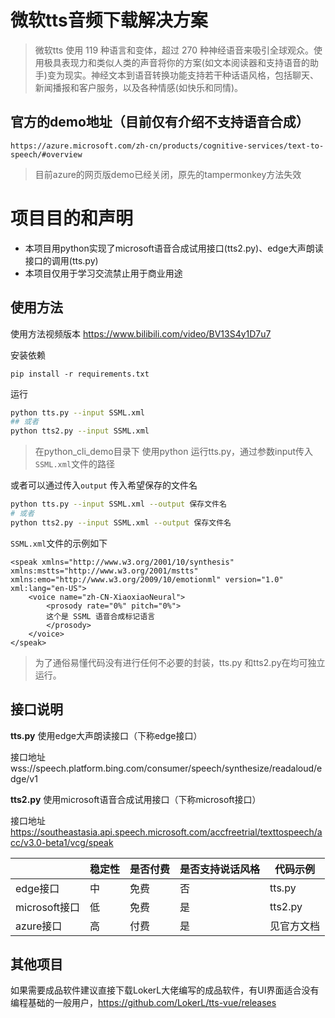 # 微软tts音频下载解决方案
> 微软tts 使用 119 种语言和变体，超过 270 种神经语音来吸引全球观众。使用极具表现力和类似人类的声音将你的方案(如文本阅读器和支持语音的助手)变为现实。神经文本到语音转换功能支持若干种话语风格，包括聊天、新闻播报和客户服务，以及各种情感(如快乐和同情)。

## 官方的demo地址（目前仅有介绍不支持语音合成）
```
https://azure.microsoft.com/zh-cn/products/cognitive-services/text-to-speech/#overview
```
> 目前azure的网页版demo已经关闭，原先的tampermonkey方法失效  

# 项目目的和声明
- 本项目用python实现了microsoft语音合成试用接口(tts2.py)、edge大声朗读接口的调用(tts.py)
- 本项目仅用于学习交流禁止用于商业用途


## 使用方法

使用方法视频版本
https://www.bilibili.com/video/BV13S4y1D7u7   


安装依赖

```
pip install -r requirements.txt
```

运行

```bash
python tts.py --input SSML.xml 
## 或者 
python tts2.py --input SSML.xml
```

> 在python_cli_demo目录下 使用python 运行tts.py，通过参数input传入`SSML.xml`文件的路径

或者可以通过传入`output` 传入希望保存的文件名

```bash
python tts.py --input SSML.xml --output 保存文件名 
# 或者
python tts2.py --input SSML.xml --output 保存文件名 
```

`SSML.xml`文件的示例如下

```
<speak xmlns="http://www.w3.org/2001/10/synthesis" xmlns:mstts="http://www.w3.org/2001/mstts" xmlns:emo="http://www.w3.org/2009/10/emotionml" version="1.0" xml:lang="en-US">
    <voice name="zh-CN-XiaoxiaoNeural">
        <prosody rate="0%" pitch="0%">
        这个是 SSML 语音合成标记语言
        </prosody>
    </voice>
</speak>
```
> 为了通俗易懂代码没有进行任何不必要的封装，tts.py 和tts2.py在均可独立运行。
>

## 接口说明

**tts.py** 使用edge大声朗读接口（下称edge接口）   

接口地址 wss://speech.platform.bing.com/consumer/speech/synthesize/readaloud/edge/v1

**tts2.py** 使用microsoft语音合成试用接口（下称microsoft接口）

接口地址 https://southeastasia.api.speech.microsoft.com/accfreetrial/texttospeech/acc/v3.0-beta1/vcg/speak

|               | 稳定性 | 是否付费 | 是否支持说话风格 | 代码示例   |
| ------------- | ------ | -------- | ---------------- | ---------- |
| edge接口      | 中     | 免费     | 否               | tts.py     |
| microsoft接口 | 低     | 免费     | 是               | tts2.py    |
| azure接口     | 高     | 付费     | 是               | 见官方文档 |

## 其他项目
如果需要成品软件建议直接下载LokerL大佬编写的成品软件，有UI界面适合没有编程基础的一般用户，https://github.com/LokerL/tts-vue/releases 



